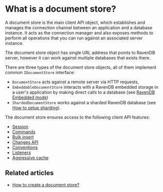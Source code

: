 # What is a document store?

A document store is the main client API object, which establishes and manages the connection channel between an application and a database instance. 
It acts as the connection manager and also exposes methods to perform all operations that you can run against an associated server instance.

The document store object has single URL address that points to RavenDB server, however it can work against multiple databases that exists there.

There are three types of the document store objects, all of them implement common `IDocumentStore` interface:

* `DocumentStore` acts against a remote server via HTTP requests,
* `EmbeddableDocumentStore` interacts with a RavenDB embedded storage in a user's application by making direct calls to a database (see [RavenDB Embedded mode](../server/installation/embedded))
* `ShardedDocumentStore` works against a sharded RavenDB database (see [How to setup sharding](../server/scaling-out/sharding/how-to-setup-sharding)).

The document store ensures access to the following client API features:

* [Session](../client-api/session/what-is-a-session-and-how-does-it-work)
* [Commands](../client-api/commands/what-are-commands)
* [Bulk insert](../client-api/bulk-insert/how-to-work-with-bulk-insert-operation)
* [Changes API](../client-api/changes/what-is-changes-api)
* [Conventions](../client-api/configuration/conventions/what-are-conventions)
* [Listeners](../client-api/listeners/what-are-listeners)
* [Aggressive cache](../client-api/how-to/setup-aggressive-caching)

## Related articles

- [How to create a document store?](./creating-document-store)
